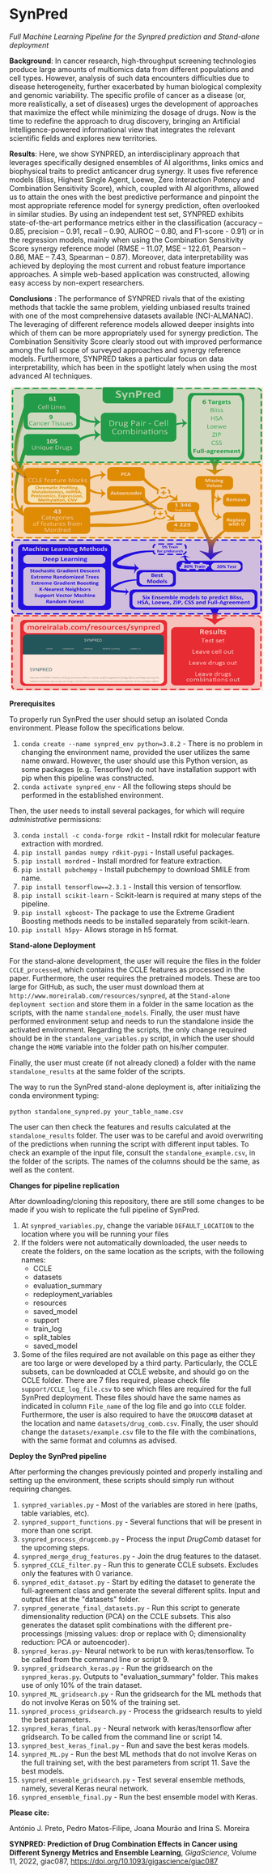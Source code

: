 # SynPred
*Full Machine Learning Pipeline for the Synpred prediction and Stand-alone deployment*
<p>
<b>Background</b>: In cancer research, high-throughput screening technologies produce large amounts of multiomics data from different populations and cell types. However, analysis of such data encounters difficulties due to disease heterogeneity, further exacerbated by human biological complexity and genomic variability. The specific profile of cancer as a disease (or, more realistically, a set of diseases) urges the development of approaches that maximize the effect while minimizing the dosage of drugs. Now is the time to redefine the approach to drug discovery, bringing an Artificial Intelligence-powered informational view that integrates the relevant scientific fields and explores new territories.
</p>
<p>
<b>Results</b>: Here, we show SYNPRED, an interdisciplinary approach that leverages specifically designed ensembles of AI algorithms, links omics and biophysical traits to predict anticancer drug synergy. It uses five reference models (Bliss, Highest Single Agent, Loewe, Zero Interaction Potency and Combination Sensitivity Score), which, coupled with AI algorithms, allowed us to attain the ones with the best predictive performance and pinpoint the most appropriate reference model for synergy prediction, often overlooked in similar studies. By using an independent test set, SYNPRED exhibits state-of-the-art performance metrics either in the classification (accuracy – 0.85, precision – 0.91, recall – 0.90, AUROC – 0.80, and F1-score - 0.91) or in the regression models, mainly when using the Combination Sensitivity Score synergy reference model (RMSE – 11.07, MSE – 122.61, Pearson – 0.86, MAE – 7.43, Spearman – 0.87). Moreover, data interpretability was achieved by deploying the most current and robust feature importance approaches. A simple web-based application was constructed, allowing easy access by non-expert researchers.
</p>
<p>
<b>Conclusions</b> : The performance of SYNPRED rivals that of the existing methods that tackle the same problem, yielding unbiased results trained with one of the most comprehensive datasets available (NCI-ALMANAC). The leveraging of different reference models allowed deeper insights into which of them can be more appropriately used for synergy prediction. The Combination Sensitivity Score clearly stood out with improved performance among the full scope of surveyed approaches and synergy reference models. Furthermore, SYNPRED takes a particular focus on data interpretability, which has been in the spotlight lately when using the most advanced AI techniques. 
</p>
<p align="center">
<img src="graphical_abstract.png" alt="drawing" width="500" height ="600"/>
</p>


**Prerequisites**

To properly run SynPred the user should setup an isolated Conda environment. Please follow the specifications below.
1. `conda create --name synpred_env python=3.8.2` - There is no problem in changing the environment name, provided the user utilizes the same name onward. However, the user should use this Python version, as some packages (e.g. Tensorflow) do not have installation support with pip when this pipeline was constructed. 
2. `conda activate synpred_env` - All the following steps should be performed in the established environment. 

Then, the user needs to install several packages, for which will require *administrative* permissions:

3. `conda install -c conda-forge rdkit` - Install rdkit for molecular feature extraction with mordred.
4. `pip install pandas numpy rdkit-pypi` - Install useful packages.
5. `pip install mordred` - Install mordred for feature extraction.
6. `pip install pubchempy` - Install pubchempy to download SMILE from name.
7. `pip install tensorflow==2.3.1` - Install this version of tensorflow.
8. `pip install scikit-learn` - Scikit-learn is required at many steps of the pipeline. 
9. `pip install xgboost`- The package to use the Extreme Gradient Boosting methods needs to be installed separately from scikit-learn.
10. `pip install h5py`- Allows storage in h5 format.

**Stand-alone Deployment**

For the stand-alone development, the user will require the files in the folder `CCLE_processed`, which contains the CCLE features as processed in the paper. Furthermore, the user requires the pretrained models. These are too large for GitHub, as such, the user must download them at `http://www.moreiralab.com/resources/synpred`, at the `Stand-alone deployment section` and store them in a folder in the same location as the scripts, with the name `standalone_models`. Finally, the user must have performed environment setup and needs to run the standalone inside the activated environment.
Regarding the scripts, the only change required should be in the `standalone_variables.py` script, in which the user should change the `HOME` variable into the folder path on his/her computer.

Finally, the user must create (if not already cloned) a folder with the name `standalone_results` at the same folder of the scripts. 

The way to run the SynPred stand-alone deployment is, after initializing the conda environment typing:

`python standalone_synpred.py your_table_name.csv`

The user can then check the features and results calculated at the `standalone_results` folder. The user was to be careful and avoid overwriting of the predictions when running the script with different input tables. To check an example of the input file, consult the `standalone_example.csv`, in the folder of the scripts. The names of the columns should be the same, as well as the content. 

**Changes for pipeline replication**

After downloading/cloning this repository, there are still some changes to be made if you wish to replicate the full pipeline of SynPred.
1. At `synpred_variables.py`, change the variable `DEFAULT_LOCATION` to the location where you will be running your files
2. If the folders were not automatically downloaded, the user needs to create the folders, on the same location as the scripts, with the following names:
	- CCLE
	- datasets
	- evaluation_summary
	- redeployment_variables
	- resources
	- saved_model
	- support
	- train_log
	- split_tables
	- saved_model
3. Some of the files required are not available on this page as either they are too large or were developed by a third party. Particularly, the CCLE subsets, can be downloaded at CCLE website, and should go on the CCLE folder. There are 7 files required, please check file `support/CCLE_log_file.csv` to see which files are required for the full SynPred deployment. These files should have the same names as indicated in column `File_name` of the log file and go into `CCLE` folder. Furthermore, the user is also required to have the `DRUGCOMB` dataset at the location and name `datasets/drug_comb.csv`. Finally, the user should change the `datasets/example.csv` file to the file with the combinations, with the same format and columns as advised.

**Deploy the SynPred pipeline**

After performing the changes previously pointed and properly installing and setting up the environment, these scripts should simply run without requiring changes.
1. `synpred_variables.py` - Most of the variables are stored in here (paths, table variables, etc).
2. `synpred_support_functions.py` - Several functions that will be present in more than one script.
3. `synpred_process_drugcomb.py` - Process the input *DrugComb* dataset for the upcoming steps.
4. `synpred_merge_drug_features.py` - Join the drug features to the dataset.
5. `synpred_CCLE_filter.py` - Run this to generate CCLE subsets. Excludes only the features with 0 variance.
6. `synpred_edit_dataset.py` - Start by editing the dataset to generate the full-agreement class and generate the several different splits.
	Input and output files at the "datasets" folder.
7. `synpred_generate_final_datasets.py` - Run this script to generate dimensionality reduction (PCA) on the CCLE subsets. This also generates the dataset split combinations with the different pre-processings (missing values: drop or replace with 0; dimensionality reduction: PCA or autoencoder).
8. `synpred_keras.py`- Neural network to be run with keras/tensorflow. To be called from the command line or script 9.
9. `synpred_gridsearch_keras.py` - Run the gridsearch on the `synpred_keras.py`. Outputs to "evaluation_summary" folder. This makes use of only 10% of the train dataset.
10. `synpred_ML_gridsearch.py` - Run the gridsearch for the ML methods that do not involve Keras on 50% of the training set.
11. `synpred_process_gridsearch.py` - Process the gridsearch results to yield the best parameters.
12. `synpred_keras_final.py` - Neural network with keras/tensorflow after gridsearch. To be called from the command line or script 14.
13. `synpred_best_keras_final.py` - Run and save the best keras models.
14. `synpred_ML.py` - Run the best ML methods that do not involve Keras on the full training set, with the best parameters from script 11. Save the best models. 
15. `synpred_ensemble_gridsearch.py` - Test several ensemble methods, namely, several Keras neural network.
16. `synpred_ensemble_final.py` - Run the best ensemble model with Keras.

**Please cite:**

António J. Preto, Pedro Matos-Filipe, Joana Mourão and Irina S. Moreira

**SYNPRED: Prediction of Drug Combination Effects in Cancer using Different Synergy Metrics and Ensemble Learning**, *GigaScience*, Volume 11, 2022, giac087, https://doi.org/10.1093/gigascience/giac087

